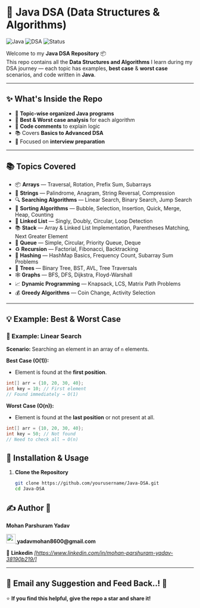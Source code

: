 # 🧠 Java DSA (Data Structures & Algorithms)

![Java](https://img.shields.io/badge/Java-ED8B00?style=for-the-badge&logo=openjdk&logoColor=white)
![DSA](https://img.shields.io/badge/DSA-Learning-blue?style=for-the-badge)
![Status](https://img.shields.io/badge/Progress-Active-success?style=for-the-badge)

Welcome to my **Java DSA Repository** 📦  
This repo contains all the **Data Structures and Algorithms** I learn during my DSA journey — each topic has examples, **best case** & **worst case** scenarios, and code written in **Java**.

---
## ✨ What's Inside the Repo
- 📁 **Topic-wise organized Java programs**
- 📝 **Best & Worst case analysis** for each algorithm
- 💬 **Code comments** to explain logic
- 📚 Covers **Basics to Advanced DSA**
- 🏹 Focused on **interview preparation**

---

## 📚 Topics Covered
- 📦 **Arrays** — Traversal, Rotation, Prefix Sum, Subarrays  
- 📝 **Strings** — Palindrome, Anagram, String Reversal, Compression  
- 🔍 **Searching Algorithms** — Linear Search, Binary Search, Jump Search  
- 🔄 **Sorting Algorithms** — Bubble, Selection, Insertion, Quick, Merge, Heap, Counting  
- 🔗 **Linked List** — Singly, Doubly, Circular, Loop Detection  
- 📚 **Stack** — Array & Linked List Implementation, Parentheses Matching, Next Greater Element  
- 🚦 **Queue** — Simple, Circular, Priority Queue, Deque  
- ♻ **Recursion** — Factorial, Fibonacci, Backtracking  
- 🔑 **Hashing** — HashMap Basics, Frequency Count, Subarray Sum Problems  
- 🌳 **Trees** — Binary Tree, BST, AVL, Tree Traversals  
- 🕸 **Graphs** — BFS, DFS, Dijkstra, Floyd-Warshall  
- 📈 **Dynamic Programming** — Knapsack, LCS, Matrix Path Problems  
- 💰 **Greedy Algorithms** — Coin Change, Activity Selection  

---
## 💡 Example: Best & Worst Case

### 📌 Example: Linear Search
**Scenario:** Searching an element in an array of `n` elements.

**Best Case (O(1)):**
- Element is found at the **first position**.
```java
int[] arr = {10, 20, 30, 40};
int key = 10; // First element
// Found immediately → O(1)
```

**Worst Case (O(n)):**
- Element is found at the **last position** or not present at all.
```java
int[] arr = {10, 20, 30, 40};
int key = 50; // Not found
// Need to check all → O(n)
```
## 🚀 Installation & Usage
1. **Clone the Repository**
   ```bash
   git clone https://github.com/yourusername/Java-DSA.git
   cd Java-DSA
   
## ✍️ Author 💛
**Mohan Parshuram Yadav**  

  <a href="mailto:yadavmohan8600@gmail.com">
    <img src="https://upload.wikimedia.org/wikipedia/commons/4/4e/Gmail_Icon.png" width="25" height="25" />
  </a>
  <strong>yadavmohan8600@gmail.com</strong>

💼 **Linkedin** *[https://www.linkedin.com/in/mohan-parshuram-yadav-38190b219/]*

---
💓 **Email any Suggestion and Feed Back..!** 💓
---
⭐ **If you find this helpful, give the repo a star and share it!**

